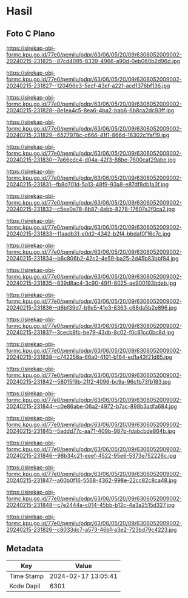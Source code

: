 # Hasil

## Foto C Plano

https://sirekap-obj-formc.kpu.go.id/77e0/pemilu/pdpr/63/06/05/20/09/6306052009002-20240215-231825--87cd4095-8339-4966-a90d-0eb060b2d96d.jpg

https://sirekap-obj-formc.kpu.go.id/77e0/pemilu/pdpr/63/06/05/20/09/6306052009002-20240215-231827--120496e3-5ecf-43ef-a221-acd1376bf136.jpg

https://sirekap-obj-formc.kpu.go.id/77e0/pemilu/pdpr/63/06/05/20/09/6306052009002-20240215-231828--8e1ea4c5-8ea6-4ba2-bab6-6b8ca2dc93ff.jpg

https://sirekap-obj-formc.kpu.go.id/77e0/pemilu/pdpr/63/06/05/20/09/6306052009002-20240215-231829--6527978c-c666-41f1-866d-16302c1faf19.jpg

https://sirekap-obj-formc.kpu.go.id/77e0/pemilu/pdpr/63/06/05/20/09/6306052009002-20240215-231830--7a66edc4-d04a-42f3-88be-7600caf29abe.jpg

https://sirekap-obj-formc.kpu.go.id/77e0/pemilu/pdpr/63/06/05/20/09/6306052009002-20240215-231831--fb8d701d-5a13-48f9-93a8-e87df8db1a3f.jpg

https://sirekap-obj-formc.kpu.go.id/77e0/pemilu/pdpr/63/06/05/20/09/6306052009002-20240215-231832--c5ee0e78-8b87-4abb-8278-17607a2f0ca2.jpg

https://sirekap-obj-formc.kpu.go.id/77e0/pemilu/pdpr/63/06/05/20/09/6306052009002-20240215-231833--11aadb31-e0d2-4342-b2f4-bbdaf0f16c7c.jpg

https://sirekap-obj-formc.kpu.go.id/77e0/pemilu/pdpr/63/06/05/20/09/6306052009002-20240215-231834--b6c806b2-42c2-4e59-ba25-2d45b83bbf84.jpg

https://sirekap-obj-formc.kpu.go.id/77e0/pemilu/pdpr/63/06/05/20/09/6306052009002-20240215-231835--839d8ac4-3c90-49f1-8025-ae900193bdeb.jpg

https://sirekap-obj-formc.kpu.go.id/77e0/pemilu/pdpr/63/06/05/20/09/6306052009002-20240215-231836--d6bf39d7-b9e5-41e3-8363-c68da5b2e896.jpg

https://sirekap-obj-formc.kpu.go.id/77e0/pemilu/pdpr/63/06/05/20/09/6306052009002-20240215-231837--3cecb9fc-be79-43db-8c02-f0c61cc0bc8d.jpg

https://sirekap-obj-formc.kpu.go.id/77e0/pemilu/pdpr/63/06/05/20/09/6306052009002-20240215-231838--c742258a-66a0-4101-b164-ed1a43f21d85.jpg

https://sirekap-obj-formc.kpu.go.id/77e0/pemilu/pdpr/63/06/05/20/09/6306052009002-20240215-231842--58015f9b-21f2-4096-bc9a-96cfb73fb183.jpg

https://sirekap-obj-formc.kpu.go.id/77e0/pemilu/pdpr/63/06/05/20/09/6306052009002-20240215-231844--c0e86abe-06a2-4972-b7ac-898b3adfa684.jpg

https://sirekap-obj-formc.kpu.go.id/77e0/pemilu/pdpr/63/06/05/20/09/6306052009002-20240215-231845--5addd77c-aa71-409b-987b-fdabcbde864b.jpg

https://sirekap-obj-formc.kpu.go.id/77e0/pemilu/pdpr/63/06/05/20/09/6306052009002-20240215-231846--98b34c21-eeef-4522-95e6-5373e752226c.jpg

https://sirekap-obj-formc.kpu.go.id/77e0/pemilu/pdpr/63/06/05/20/09/6306052009002-20240215-231847--a60b0f16-5568-4362-998e-22cc82c8ca48.jpg

https://sirekap-obj-formc.kpu.go.id/77e0/pemilu/pdpr/63/06/05/20/09/6306052009002-20240215-231848--c7e2444a-c014-45bb-b12c-4a3a2515d327.jpg

https://sirekap-obj-formc.kpu.go.id/77e0/pemilu/pdpr/63/06/05/20/09/6306052009002-20240215-231826--c8033dc7-a573-46b1-a3e2-723bd79c4223.jpg


## Metadata

| Key        | Value               |
| ---------- | ------------------- |
| Time Stamp | 2024-02-17 13:05:41 |
| Kode Dapil | 6301                |



